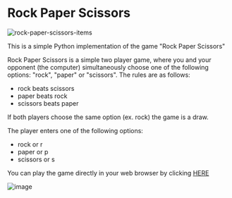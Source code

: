 # Rock Paper Scissors

![rock-paper-scissors-items](https://user-images.githubusercontent.com/123975092/215550065-67aa722f-8c98-4db7-8b79-cd5b614c4d16.png)

This is a simple Python implementation of the game "Rock Paper Scissors"

Rock Paper Scissors is a simple two player game, where you and your opponent (the computer) simultaneously choose one of the following options: "rock", "paper" or "scissors". The rules are as follows:

* rock beats scissors
* paper beats rock
* scissors beats paper

If both players choose the same option (ex. rock) the game is a draw.

The player enters one of the following options:

* rock or r
* paper or p
* scissors or s

You can play the game directly in your web browser by clicking [HERE](https://replit.com/@RadostinBonchev/RockPaperScissors#main.py)

![image](https://user-images.githubusercontent.com/123975092/215721732-aca119ec-f9cf-4d22-9d1b-b8c1c494a428.png)

